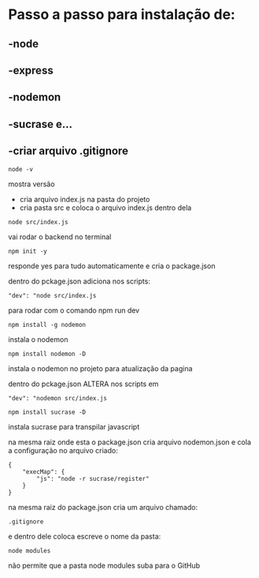 # Passo a passo para instalação de:
## -node
## -express
## -nodemon
## -sucrase e...
## -criar arquivo .gitignore

```
node -v 
```
mostra versão

- cria arquivo index.js na pasta do projeto
- cria pasta src e coloca o arquivo index.js dentro dela

```
node src/index.js
```
vai rodar o backend no terminal

```
npm init -y 
```
responde yes para tudo automaticamente e cria o package.json

dentro do pckage.json adiciona nos scripts:
```
"dev": "node src/index.js 
```
para rodar com o comando npm run dev

```
npm install -g nodemon 
```
instala o nodemon

```
npm install nodemon -D 
```
instala o nodemon no projeto para atualização da pagina

dentro do pckage.json ALTERA nos scripts em 
```
"dev": "nodemon src/index.js 
```

```
npm install sucrase -D 
```
instala sucrase para transpilar javascript

na mesma raiz onde esta o package.json cria arquivo nodemon.json e cola a configuração no arquivo criado:
```
{
	"execMap": {
	    "js": "node -r sucrase/register"
	}
}
```

na mesma raiz do package.json cria um arquivo chamado:
```
.gitignore
```
e dentro dele coloca escreve o nome da pasta:
```
node modules
```
não permite que a pasta node modules suba para o GitHub
